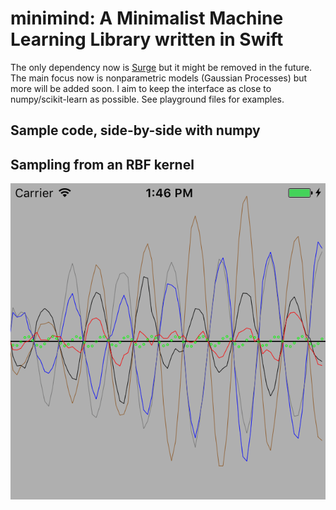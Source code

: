 # minimind: A Minimalist Machine Learning Library written in Swift

The only dependency now is [Surge](https://github.com/mattt/Surge) but it might be removed in the future. The main focus now is nonparametric models (Gaussian Processes) but more will be added soon. I aim to keep the interface as close to numpy/scikit-learn as possible. See playground files for examples.

## Sample code, side-by-side with numpy
<script src="https://gist.github.com/fqhuy/429b57a6004b63962905de2148b769d0.js"></script>

## Sampling from an RBF kernel

![Sampling](https://github.com/fqhuy/minimind/blob/master/doc/images/sampling.png)